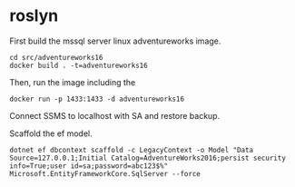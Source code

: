 # roslyn
First build the mssql server linux adventureworks image.

```
cd src/adventureworks16
docker build . -t=adventureworks16
```
Then, run the image including the 
```
docker run -p 1433:1433 -d adventureworks16
```
Connect SSMS to localhost with SA and restore backup.

Scaffold the ef model.
```
dotnet ef dbcontext scaffold -c LegacyContext -o Model "Data Source=127.0.0.1;Initial Catalog=AdventureWorks2016;persist security info=True;user id=sa;password=abc123$%" Microsoft.EntityFrameworkCore.SqlServer --force
```